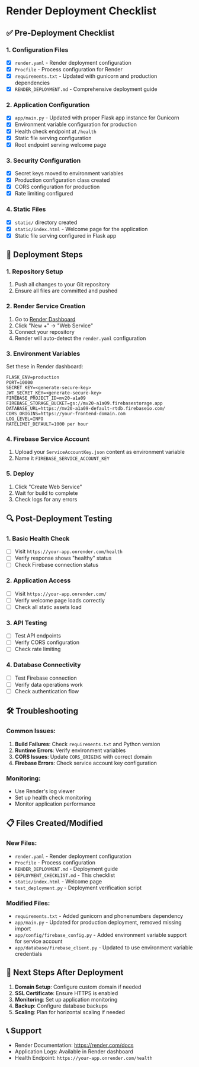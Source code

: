 # Render Deployment Checklist

## ✅ Pre-Deployment Checklist

### 1. Configuration Files
- [x] `render.yaml` - Render deployment configuration
- [x] `Procfile` - Process configuration for Render
- [x] `requirements.txt` - Updated with gunicorn and production dependencies
- [x] `RENDER_DEPLOYMENT.md` - Comprehensive deployment guide

### 2. Application Configuration
- [x] `app/main.py` - Updated with proper Flask app instance for Gunicorn
- [x] Environment variable configuration for production
- [x] Health check endpoint at `/health`
- [x] Static file serving configuration
- [x] Root endpoint serving welcome page

### 3. Security Configuration
- [x] Secret keys moved to environment variables
- [x] Production configuration class created
- [x] CORS configuration for production
- [x] Rate limiting configured

### 4. Static Files
- [x] `static/` directory created
- [x] `static/index.html` - Welcome page for the application
- [x] Static file serving configured in Flask app

## 🚀 Deployment Steps

### 1. Repository Setup
1. Push all changes to your Git repository
2. Ensure all files are committed and pushed

### 2. Render Service Creation
1. Go to [Render Dashboard](https://dashboard.render.com)
2. Click "New +" → "Web Service"
3. Connect your repository
4. Render will auto-detect the `render.yaml` configuration

### 3. Environment Variables
Set these in Render dashboard:
```
FLASK_ENV=production
PORT=10000
SECRET_KEY=<generate-secure-key>
JWT_SECRET_KEY=<generate-secure-key>
FIREBASE_PROJECT_ID=mv20-a1a09
FIREBASE_STORAGE_BUCKET=gs://mv20-a1a09.firebasestorage.app
DATABASE_URL=https://mv20-a1a09-default-rtdb.firebaseio.com/
CORS_ORIGINS=https://your-frontend-domain.com
LOG_LEVEL=INFO
RATELIMIT_DEFAULT=1000 per hour
```

### 4. Firebase Service Account
1. Upload your `ServiceAccountKey.json` content as environment variable
2. Name it `FIREBASE_SERVICE_ACCOUNT_KEY`

### 5. Deploy
1. Click "Create Web Service"
2. Wait for build to complete
3. Check logs for any errors

## 🔍 Post-Deployment Testing

### 1. Basic Health Check
- [ ] Visit `https://your-app.onrender.com/health`
- [ ] Verify response shows "healthy" status
- [ ] Check Firebase connection status

### 2. Application Access
- [ ] Visit `https://your-app.onrender.com/`
- [ ] Verify welcome page loads correctly
- [ ] Check all static assets load

### 3. API Testing
- [ ] Test API endpoints
- [ ] Verify CORS configuration
- [ ] Check rate limiting

### 4. Database Connectivity
- [ ] Test Firebase connection
- [ ] Verify data operations work
- [ ] Check authentication flow

## 🛠️ Troubleshooting

### Common Issues:
1. **Build Failures**: Check `requirements.txt` and Python version
2. **Runtime Errors**: Verify environment variables
3. **CORS Issues**: Update `CORS_ORIGINS` with correct domain
4. **Firebase Errors**: Check service account key configuration

### Monitoring:
- Use Render's log viewer
- Set up health check monitoring
- Monitor application performance

## 📋 Files Created/Modified

### New Files:
- `render.yaml` - Render deployment configuration
- `Procfile` - Process configuration
- `RENDER_DEPLOYMENT.md` - Deployment guide
- `DEPLOYMENT_CHECKLIST.md` - This checklist
- `static/index.html` - Welcome page
- `test_deployment.py` - Deployment verification script

### Modified Files:
- `requirements.txt` - Added gunicorn and phonenumbers dependency
- `app/main.py` - Updated for production deployment, removed missing import
- `app/config/firebase_config.py` - Added environment variable support for service account
- `app/database/firebase_client.py` - Updated to use environment variable credentials

## 🎯 Next Steps After Deployment

1. **Domain Setup**: Configure custom domain if needed
2. **SSL Certificate**: Ensure HTTPS is enabled
3. **Monitoring**: Set up application monitoring
4. **Backup**: Configure database backups
5. **Scaling**: Plan for horizontal scaling if needed

## 📞 Support

- Render Documentation: https://render.com/docs
- Application Logs: Available in Render dashboard
- Health Endpoint: `https://your-app.onrender.com/health`
